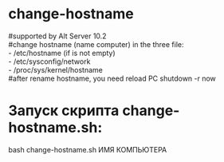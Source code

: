 # change-hostname
#supported by Alt Server 10.2<br>
#change hostname (name computer) in the three file:<br>
	- /etc/hostname (if is not empty)<br>
	- /etc/sysconfig/network<br>
	- /proc/sys/kernel/hostname<br>
#after rename hostname, you need reload PC     shutdown -r now<br>

# Запуск скрипта change-hostname.sh:<br>
bash change-hostname.sh ИМЯ КОМПЬЮТЕРА
